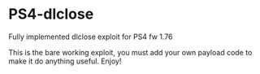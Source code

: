 # PS4-dlclose
Fully implemented dlclose exploit for PS4 fw 1.76

This is the bare working exploit, you must add your own payload code to make it do anything useful. Enjoy!
